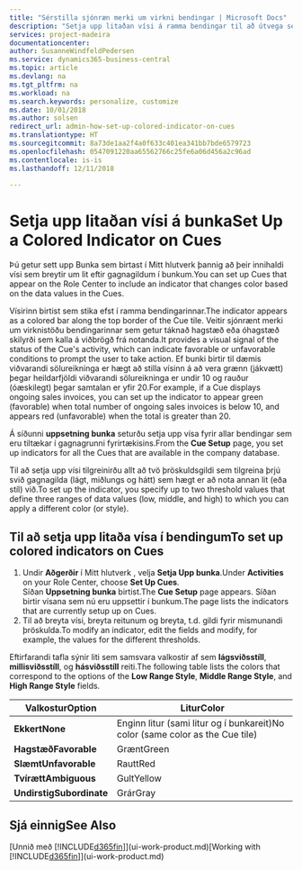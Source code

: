 ```yaml
---
title: "Sérstilla sjónræn merki um virkni bendingar | Microsoft Docs"
description: "Setja upp litaðan vísi á ramma bendingar til að útvega sérsniðið sjónrænt merki um virkni bendingar."
services: project-madeira
documentationcenter: 
author: SusanneWindfeldPedersen
ms.service: dynamics365-business-central
ms.topic: article
ms.devlang: na
ms.tgt_pltfrm: na
ms.workload: na
ms.search.keywords: personalize, customize
ms.date: 10/01/2018
ms.author: solsen
redirect_url: admin-how-set-up-colored-indicator-on-cues
ms.translationtype: HT
ms.sourcegitcommit: 8a73de1aa2f4a0f633c401ea341bb7bde6579723
ms.openlocfilehash: 0547091220aa65562766c25fe6a06d456a2c96ad
ms.contentlocale: is-is
ms.lasthandoff: 12/11/2018

---
```

# <a name="set-up-a-colored-indicator-on-cues"></a><span data-ttu-id="b0ef7-103">Setja upp litaðan vísi á bunka</span><span class="sxs-lookup"><span data-stu-id="b0ef7-103">Set Up a Colored Indicator on Cues</span></span>
<span data-ttu-id="b0ef7-104">Þú getur sett upp Bunka sem birtast í Mitt hlutverk þannig að þeir innihaldi vísi sem breytir um lit eftir gagnagildum í bunkum.</span><span class="sxs-lookup"><span data-stu-id="b0ef7-104">You can set up Cues that appear on the Role Center to include an indicator that changes color based on the data values in the Cues.</span></span>

<span data-ttu-id="b0ef7-105">Vísirinn birtist sem stika efst í ramma bendingarinnar.</span><span class="sxs-lookup"><span data-stu-id="b0ef7-105">The indicator appears as a colored bar along the top border of the Cue tile.</span></span> <span data-ttu-id="b0ef7-106">Veitir sjónrænt merki um virknistöðu bendingarinnar sem getur táknað hagstæð eða óhagstæð skilyrði sem kalla á viðbrögð frá notanda.</span><span class="sxs-lookup"><span data-stu-id="b0ef7-106">It provides a visual signal of the status of the Cue's activity, which can indicate favorable or unfavorable conditions to prompt the user to take action.</span></span> <span data-ttu-id="b0ef7-107">Ef bunki birtir til dæmis viðvarandi sölureikninga er hægt að stilla vísinn á að vera grænn (jákvætt) þegar heildarfjöldi viðvarandi sölureikninga er undir 10 og rauður (óæskilegt) þegar samtalan er yfir 20.</span><span class="sxs-lookup"><span data-stu-id="b0ef7-107">For example, if a Cue displays ongoing sales invoices, you can set up the indicator to appear green (favorable) when total number of ongoing sales invoices is below 10, and appears red (unfavorable) when the total is greater than 20.</span></span>

<span data-ttu-id="b0ef7-108">Á síðunni **uppsetning bunka** seturðu setja upp vísa fyrir allar bendingar sem eru tiltækar í gagnagrunni fyrirtækisins.</span><span class="sxs-lookup"><span data-stu-id="b0ef7-108">From the **Cue Setup** page, you set up indicators for all the Cues that are available in the company database.</span></span>

<span data-ttu-id="b0ef7-109">Til að setja upp vísi tilgreinirðu allt að tvö þröskuldsgildi sem tilgreina þrjú svið gagnagilda (lágt, miðlungs og hátt) sem hægt er að nota annan lit (eða stíl) við.</span><span class="sxs-lookup"><span data-stu-id="b0ef7-109">To set up the indicator, you specify up to two threshold values that define three ranges of data values (low, middle, and high) to which you can apply a different color (or style).</span></span>

## <a name="to-set-up-colored-indicators-on-cues"></a><span data-ttu-id="b0ef7-110">Til að setja upp litaða vísa í bendingum</span><span class="sxs-lookup"><span data-stu-id="b0ef7-110">To set up colored indicators on Cues</span></span>
1. <span data-ttu-id="b0ef7-111">Undir **Aðgerðir** í Mitt hlutverk , velja **Setja Upp bunka**.</span><span class="sxs-lookup"><span data-stu-id="b0ef7-111">Under **Activities** on your Role Center, choose **Set Up Cues**.</span></span>  
   <span data-ttu-id="b0ef7-112">Síðan **Uppsetning bunka** birtist.</span><span class="sxs-lookup"><span data-stu-id="b0ef7-112">The **Cue Setup** page appears.</span></span> <span data-ttu-id="b0ef7-113">Síðan birtir vísana sem nú eru uppsettir í bunkum.</span><span class="sxs-lookup"><span data-stu-id="b0ef7-113">The page lists the indicators that are currently setup up on Cues.</span></span>
2. <span data-ttu-id="b0ef7-114">Til að breyta vísi, breyta reitunum og breyta, t.d. gildi fyrir mismunandi þröskulda.</span><span class="sxs-lookup"><span data-stu-id="b0ef7-114">To modify an indicator, edit the fields and modify, for example, the values for the different thresholds.</span></span>  

<span data-ttu-id="b0ef7-115">Eftirfarandi tafla sýnir liti sem samsvara valkostir af sem **lágsviðsstíll**, **millisviðsstíll**, og **hásviðsstíll** reiti.</span><span class="sxs-lookup"><span data-stu-id="b0ef7-115">The following table lists the colors that correspond to the options of the **Low Range Style**, **Middle Range Style**, and **High Range Style** fields.</span></span>

| <span data-ttu-id="b0ef7-116">Valkostur</span><span class="sxs-lookup"><span data-stu-id="b0ef7-116">Option</span></span> | <span data-ttu-id="b0ef7-117">Litur</span><span class="sxs-lookup"><span data-stu-id="b0ef7-117">Color</span></span> |
| --- | --- |
| <span data-ttu-id="b0ef7-118">**Ekkert**</span><span class="sxs-lookup"><span data-stu-id="b0ef7-118">**None**</span></span> |<span data-ttu-id="b0ef7-119">Enginn litur (sami litur og í bunkareit)</span><span class="sxs-lookup"><span data-stu-id="b0ef7-119">No color (same color as the Cue tile)</span></span>|
| <span data-ttu-id="b0ef7-120">**Hagstæð**</span><span class="sxs-lookup"><span data-stu-id="b0ef7-120">**Favorable**</span></span> |<span data-ttu-id="b0ef7-121">Grænt</span><span class="sxs-lookup"><span data-stu-id="b0ef7-121">Green</span></span> |
| <span data-ttu-id="b0ef7-122">**Slæmt**</span><span class="sxs-lookup"><span data-stu-id="b0ef7-122">**Unfavorable**</span></span> |<span data-ttu-id="b0ef7-123">Rautt</span><span class="sxs-lookup"><span data-stu-id="b0ef7-123">Red</span></span> |
| <span data-ttu-id="b0ef7-124">**Tvírætt**</span><span class="sxs-lookup"><span data-stu-id="b0ef7-124">**Ambiguous**</span></span> |<span data-ttu-id="b0ef7-125">Gult</span><span class="sxs-lookup"><span data-stu-id="b0ef7-125">Yellow</span></span> |
| <span data-ttu-id="b0ef7-126">**Undirstig**</span><span class="sxs-lookup"><span data-stu-id="b0ef7-126">**Subordinate**</span></span> |<span data-ttu-id="b0ef7-127">Grár</span><span class="sxs-lookup"><span data-stu-id="b0ef7-127">Gray</span></span> |

## <a name="see-also"></a><span data-ttu-id="b0ef7-128">Sjá einnig</span><span class="sxs-lookup"><span data-stu-id="b0ef7-128">See Also</span></span>
<span data-ttu-id="b0ef7-129">[Unnið með [!INCLUDE[d365fin](includes/d365fin_md.md)]](ui-work-product.md)</span><span class="sxs-lookup"><span data-stu-id="b0ef7-129">[Working with [!INCLUDE[d365fin](includes/d365fin_md.md)]](ui-work-product.md)</span></span>

